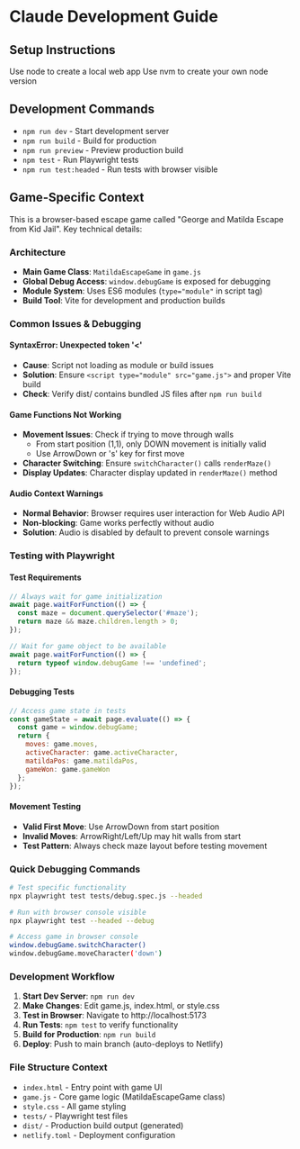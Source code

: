 # Claude Development Guide

## Setup Instructions

Use node to create a local web app
Use nvm to create your own node version

## Development Commands

- `npm run dev` - Start development server
- `npm run build` - Build for production
- `npm run preview` - Preview production build
- `npm test` - Run Playwright tests
- `npm run test:headed` - Run tests with browser visible

## Game-Specific Context

This is a browser-based escape game called "George and Matilda Escape from Kid Jail". Key technical details:

### Architecture
- **Main Game Class**: `MatildaEscapeGame` in `game.js`
- **Global Debug Access**: `window.debugGame` is exposed for debugging
- **Module System**: Uses ES6 modules (`type="module"` in script tag)
- **Build Tool**: Vite for development and production builds

### Common Issues & Debugging

#### SyntaxError: Unexpected token '<'
- **Cause**: Script not loading as module or build issues
- **Solution**: Ensure `<script type="module" src="game.js">` and proper Vite build
- **Check**: Verify dist/ contains bundled JS files after `npm run build`

#### Game Functions Not Working
- **Movement Issues**: Check if trying to move through walls
  - From start position (1,1), only DOWN movement is initially valid
  - Use ArrowDown or 's' key for first move
- **Character Switching**: Ensure `switchCharacter()` calls `renderMaze()`
- **Display Updates**: Character display updated in `renderMaze()` method

#### Audio Context Warnings
- **Normal Behavior**: Browser requires user interaction for Web Audio API
- **Non-blocking**: Game works perfectly without audio
- **Solution**: Audio is disabled by default to prevent console warnings

### Testing with Playwright

#### Test Requirements
```javascript
// Always wait for game initialization
await page.waitForFunction(() => {
  const maze = document.querySelector('#maze');
  return maze && maze.children.length > 0;
});

// Wait for game object to be available
await page.waitForFunction(() => {
  return typeof window.debugGame !== 'undefined';
});
```

#### Debugging Tests
```javascript
// Access game state in tests
const gameState = await page.evaluate(() => {
  const game = window.debugGame;
  return {
    moves: game.moves,
    activeCharacter: game.activeCharacter,
    matildaPos: game.matildaPos,
    gameWon: game.gameWon
  };
});
```

#### Movement Testing
- **Valid First Move**: Use ArrowDown from start position
- **Invalid Moves**: ArrowRight/Left/Up may hit walls from start
- **Test Pattern**: Always check maze layout before testing movement

### Quick Debugging Commands

```bash
# Test specific functionality
npx playwright test tests/debug.spec.js --headed

# Run with browser console visible
npx playwright test --headed --debug

# Access game in browser console
window.debugGame.switchCharacter()
window.debugGame.moveCharacter('down')
```

### Development Workflow

1. **Start Dev Server**: `npm run dev`
2. **Make Changes**: Edit game.js, index.html, or style.css
3. **Test in Browser**: Navigate to http://localhost:5173
4. **Run Tests**: `npm test` to verify functionality
5. **Build for Production**: `npm run build`
6. **Deploy**: Push to main branch (auto-deploys to Netlify)

### File Structure Context
- `index.html` - Entry point with game UI
- `game.js` - Core game logic (MatildaEscapeGame class)
- `style.css` - All game styling
- `tests/` - Playwright test files
- `dist/` - Production build output (generated)
- `netlify.toml` - Deployment configuration